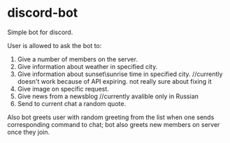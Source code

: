 # discord-bot
Simple bot for discord.

User is allowed to ask the bot to:
1) Give a number of members on the server.
2) Give information about weather in specified city. 
3) Give information about sunset\sunrise time in specified city. //currently doesn't work because of API expiring. not really sure about fixing it
4) Give image on specific request.
5) Give news from a newsblog //currently avalible only in Russian
6) Send to current chat a random quote.

Also bot greets user with random greeting from the list when one sends corresponding command to chat; bot also greets new members on server once they join.
